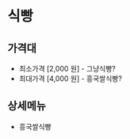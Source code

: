 식빵
============================================
가격대
--------------------------------------------
- 최소가격 [2,000 원] - 그냥식빵?
- 최대가격 [4,000 원] - 흥국쌀식빵?

상세메뉴
--------------------------------------------
- 흥국쌀식빵

